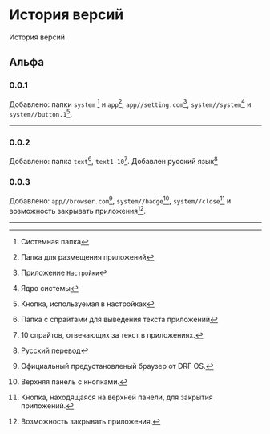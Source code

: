 # История версий 
История версий
## Альфа 
### 0.0.1
Добавлено: папки `system` [^f_system] и `app`[^f_app], `app//setting.com`[^setting.com], `system//system`[^system] и `system//button.1`[^button.1].
<hr>

### 0.0.2
Добавлено: папка `text`[^f_text],
`text1-10`[^text1-10].
Добавлен русский язык[^ru_lang]
<br>
### 0.0.3
Добавлено: `app//browser.com`[^browser.com], `system//badge`[^badge], `system//close`[^close] и возможность закрывать приложения[^close_application].
<hr>

[^f_system]:Системная папка
[^f_app]:Папка для размещения приложений
[^f_text]:Папка с спрайтами для выведения текста приложений
[^setting.com]:Приложение `Настройки`
[^system]:Ядро системы
[^button.1]:Кнопка, используемая в настройках
[^text1-10]:10 спрайтов, отвечающих за текст в приложениях.
[^ru_lang]:[Русский перевод](lang/ru.md)
[^browser.com]:Официальный предустановленый браузер от DRF OS.
[^badge]:Верхняя панель с кнопками.
[^close]:Кнопка, находящаяся на верхней панели, для закрытия приложений.
[^close_application]:Возможность закрывать приложения.
